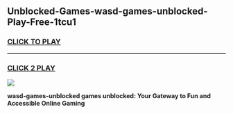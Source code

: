 
## Unblocked-Games-wasd-games-unblocked-Play-Free-1tcu1
<h3>
<a href="https://premium76.site?title=wasd-games-unblocked&ref=18A1">CLICK TO PLAY</a></h3>
<hr>

<h3>
<a href="https://premium76.site?title=wasd-games-unblocked&ref=18A1">CLICK 2 PLAY</a>
  
</h3>

<a href="https://premium76.site?title=wasd-games-unblocked&ref=18A1"><img src="https://clearcache.store/games.png"></a>


**wasd-games-unblocked games unblocked: Your Gateway to Fun and Accessible Online Gaming**
